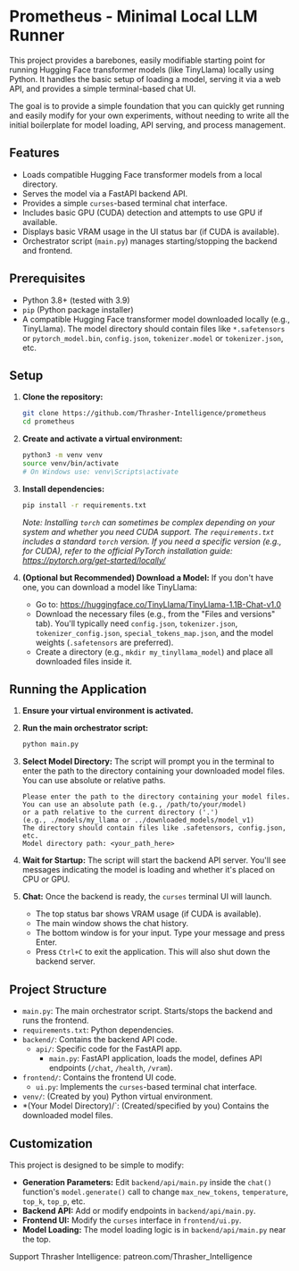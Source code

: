 # Prometheus - Minimal Local LLM Runner

This project provides a barebones, easily modifiable starting point for running Hugging Face transformer models (like TinyLlama) locally using Python. It handles the basic setup of loading a model, serving it via a web API, and provides a simple terminal-based chat UI.

The goal is to provide a simple foundation that you can quickly get running and easily modify for your own experiments, without needing to write all the initial boilerplate for model loading, API serving, and process management.

## Features

*   Loads compatible Hugging Face transformer models from a local directory.
*   Serves the model via a FastAPI backend API.
*   Provides a simple `curses`-based terminal chat interface.
*   Includes basic GPU (CUDA) detection and attempts to use GPU if available.
*   Displays basic VRAM usage in the UI status bar (if CUDA is available).
*   Orchestrator script (`main.py`) manages starting/stopping the backend and frontend.

## Prerequisites

*   Python 3.8+ (tested with 3.9)
*   `pip` (Python package installer)
*   A compatible Hugging Face transformer model downloaded locally (e.g., TinyLlama). The model directory should contain files like `*.safetensors` or `pytorch_model.bin`, `config.json`, `tokenizer.model` or `tokenizer.json`, etc.

## Setup

1.  **Clone the repository:**
    ```bash
    git clone https://github.com/Thrasher-Intelligence/prometheus
    cd prometheus
    ```

2.  **Create and activate a virtual environment:**
    ```bash
    python3 -m venv venv
    source venv/bin/activate
    # On Windows use: venv\Scripts\activate
    ```

3.  **Install dependencies:**
    ```bash
    pip install -r requirements.txt
    ```
    *Note: Installing `torch` can sometimes be complex depending on your system and whether you need CUDA support. The `requirements.txt` includes a standard `torch` version. If you need a specific version (e.g., for CUDA), refer to the official PyTorch installation guide: <https://pytorch.org/get-started/locally/>*

4.  **(Optional but Recommended) Download a Model:**
    If you don't have one, you can download a model like TinyLlama:
    *   Go to: <https://huggingface.co/TinyLlama/TinyLlama-1.1B-Chat-v1.0>
    *   Download the necessary files (e.g., from the "Files and versions" tab). You'll typically need `config.json`, `tokenizer.json`, `tokenizer_config.json`, `special_tokens_map.json`, and the model weights (`.safetensors` are preferred).
    *   Create a directory (e.g., `mkdir my_tinyllama_model`) and place all downloaded files inside it.

## Running the Application

1.  **Ensure your virtual environment is activated.**

2.  **Run the main orchestrator script:**
    ```bash
    python main.py
    ```

3.  **Select Model Directory:**
    The script will prompt you in the terminal to enter the path to the directory containing your downloaded model files. You can use absolute or relative paths.
    ```
    Please enter the path to the directory containing your model files.
    You can use an absolute path (e.g., /path/to/your/model)
    or a path relative to the current directory ('.')
    (e.g., ./models/my_llama or ../downloaded_models/model_v1)
    The directory should contain files like .safetensors, config.json, etc.
    Model directory path: <your_path_here> 
    ```

4.  **Wait for Startup:**
    The script will start the backend API server. You'll see messages indicating the model is loading and whether it's placed on CPU or GPU.

5.  **Chat:**
    Once the backend is ready, the `curses` terminal UI will launch. 
    *   The top status bar shows VRAM usage (if CUDA is available).
    *   The main window shows the chat history.
    *   The bottom window is for your input. Type your message and press Enter.
    *   Press `Ctrl+C` to exit the application. This will also shut down the backend server.

## Project Structure

*   `main.py`: The main orchestrator script. Starts/stops the backend and runs the frontend.
*   `requirements.txt`: Python dependencies.
*   `backend/`: Contains the backend API code.
    *   `api/`: Specific code for the FastAPI app.
        *   `main.py`: FastAPI application, loads the model, defines API endpoints (`/chat`, `/health`, `/vram`).
*   `frontend/`: Contains the frontend UI code.
    *   `ui.py`: Implements the `curses`-based terminal chat interface.
*   `venv/`: (Created by you) Python virtual environment.
*   *(Your Model Directory)/`: (Created/specified by you) Contains the downloaded model files.

## Customization

This project is designed to be simple to modify:

*   **Generation Parameters:** Edit `backend/api/main.py` inside the `chat()` function's `model.generate()` call to change `max_new_tokens`, `temperature`, `top_k`, `top_p`, etc.
*   **Backend API:** Add or modify endpoints in `backend/api/main.py`.
*   **Frontend UI:** Modify the `curses` interface in `frontend/ui.py`.
*   **Model Loading:** The model loading logic is in `backend/api/main.py` near the top.

Support Thrasher Intelligence: patreon.com/Thrasher_Intelligence
